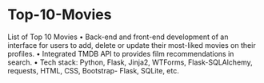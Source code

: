 # Top-10-Movies
List of Top 10 Movies
•	Back-end and front-end development of an interface for users to add, delete or update their most-liked movies on their profiles.
•	Integrated TMDB API to provides film recommendations in search.
•	Tech stack: Python, Flask, Jinja2, WTForms, Flask-SQLAlchemy, requests, HTML, CSS, Bootstrap- Flask, SQLite, etc.
